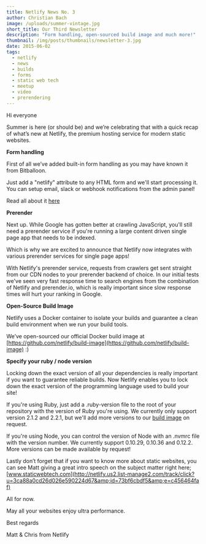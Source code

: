 ```yaml
---
title: Netlify News No. 3
author: Christian Bach
image: /uploads/summer-vintage.jpg
short_title: Our Third Newsletter
description: "Form handling, open-sourced build image and much more!"
thumbnail: /img/posts/thumbnails/newsletter-3.jpg
date: 2015-06-02
tags:
  - netlify
  - news
  - builds
  - forms
  - static web tech
  - meetup
  - video
  - prerendering
---
```


Hi everyone

Summer is here (or should be) and we’re celebrating that with a quick recap of what’s new at Netlify, the premium hosting service for modern static websites.

 **Form handling**

First of all we’ve added built-in form handling as you may have known it from Bitballoon.

Just add a "netlify" attribute to any HTML form and we'll start processing it. You can setup email, slack or webhook notifications from the admin panel!

<!-- excerpt -->

Read all about it [here](http://netlify.us2.list-manage1.com/track/click?u=3ca88a0cd26d026e590224d67&amp;id=2900a67c30&amp;e=c456464faf)

 **Prerender**

Next up. While Google has gotten better at crawling JavaScript, you'll still need a prerender service if you're running a large content driven single page app that needs to be indexed.

 Which is why we are excited to announce that Netlify now integrates with various prerender services for single page apps!

 With Netlify's prerender service, requests from crawlers get sent straight from our CDN nodes to your prerender backend of choice. In our initial tests we've seen very fast response time to search engines from the combination of Netlify and prerender.io, which is really important since slow response times will hurt your ranking in Google.

 **Open-Source Build Image**

Netlify uses a Docker container to isolate your builds and guarantee a clean build environment when we run your build tools.

 We’ve open-sourced our official Docker build image at [https://github.com/netlify/build-image](https://github.com/netlify/build-image) :)

 **Specify your ruby / node version**

Locking down the exact version of all your dependencies is really important if you want to guarantee reliable builds. Now Netlify enables you to lock down the exact version of the programming language used to build your site!

 If you're using Ruby, just add a .ruby-version file to the root of your repository with the version of Ruby you're using. We currently only support version 2.1.2 and 2.2.1, but we'll add more versions to our [build image](http://netlify.us2.list-manage.com/track/click?u=3ca88a0cd26d026e590224d67&amp;id=87b38a4e88&amp;e=c456464faf) on request.

 If you're using Node, you can control the version of Node with an .nvmrc file with the version number. We currently support 0.10.29, 0.10.36 and 0.12.2. More versions can be made available by request!

 Lastly don’t forget that if you want to know more about static websites, you can see Matt giving a great intro speech on the subject matter right here; [www.staticwebtech.com](http://netlify.us2.list-manage2.com/track/click?u=3ca88a0cd26d026e590224d67&amp;id=73bf6cbdf5&amp;e=c456464faf)

 All for now.

May all your websites enjoy ultra performance.

 Best regards

 Matt &amp; Chris from Netlify
